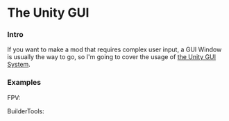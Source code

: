 # The Unity GUI
### Intro
If you want to make a mod that requires complex user input, a GUI Window is usually the way to go, so I'm going to cover the usage of [the Unity GUI System](https://docs.unity3d.com/ScriptReference/GUI.html).

### Examples
FPV:


BuilderTools:


